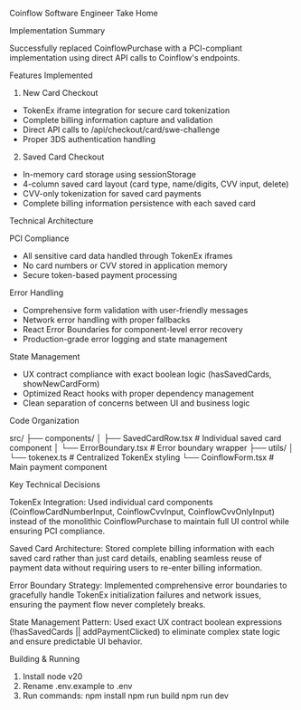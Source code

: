 Coinflow Software Engineer Take Home

  Implementation Summary

  Successfully replaced CoinflowPurchase with a PCI-compliant
  implementation using direct API calls to Coinflow's endpoints.

  Features Implemented

  1. New Card Checkout

  - TokenEx iframe integration for secure card tokenization
  - Complete billing information capture and validation
  - Direct API calls to /api/checkout/card/swe-challenge
  - Proper 3DS authentication handling

  2. Saved Card Checkout

  - In-memory card storage using sessionStorage
  - 4-column saved card layout (card type, name/digits, CVV input,
  delete)
  - CVV-only tokenization for saved card payments
  - Complete billing information persistence with each saved card

  Technical Architecture

  PCI Compliance

  - All sensitive card data handled through TokenEx iframes
  - No card numbers or CVV stored in application memory
  - Secure token-based payment processing

  Error Handling

  - Comprehensive form validation with user-friendly messages
  - Network error handling with proper fallbacks
  - React Error Boundaries for component-level error recovery
  - Production-grade error logging and state management

  State Management

  - UX contract compliance with exact boolean logic (hasSavedCards,
  showNewCardForm)
  - Optimized React hooks with proper dependency management
  - Clean separation of concerns between UI and business logic

  Code Organization

  src/
  ├── components/
  │   ├── SavedCardRow.tsx      # Individual saved card component
  │   └── ErrorBoundary.tsx     # Error boundary wrapper
  ├── utils/
  │   └── tokenex.ts           # Centralized TokenEx styling
  └── CoinflowForm.tsx         # Main payment component

  Key Technical Decisions

  TokenEx Integration: Used individual card components
  (CoinflowCardNumberInput, CoinflowCvvInput, CoinflowCvvOnlyInput)
  instead of the monolithic CoinflowPurchase to maintain full UI
  control while ensuring PCI compliance.

  Saved Card Architecture: Stored complete billing information with
  each saved card rather than just card details, enabling seamless
  reuse of payment data without requiring users to re-enter billing
  information.

  Error Boundary Strategy: Implemented comprehensive error boundaries
   to gracefully handle TokenEx initialization failures and network
  issues, ensuring the payment flow never completely breaks.

  State Management Pattern: Used exact UX contract boolean
  expressions (!hasSavedCards || addPaymentClicked) to eliminate
  complex state logic and ensure predictable UI behavior.

  Building & Running

  1. Install node v20
  2. Rename .env.example to .env
  3. Run commands:
  npm install
  npm run build
  npm run dev

